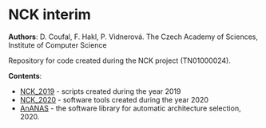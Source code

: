 # NCK interim 

**Authors**: 
D. Coufal, F. Hakl, P. Vidnerová. 
The Czech Academy of Sciences, Institute of Computer Science

Repository for code created during the NCK project (TN01000024). 

**Contents**:

+ [NCK_2019](https://github.com/PetraVidnerova/NCK_interim/tree/master/NCK_2019) - scripts created during the year 2019 
+ [NCK_2020](https://github.com/PetraVidnerova/NCK_interim/tree/master/NCK_2020) - software tools created during the year 2020 
+ [AnANAS](https://github.com/PetraVidnerova/AnANAS) - the software library for automatic architecture selection, 2020. 

